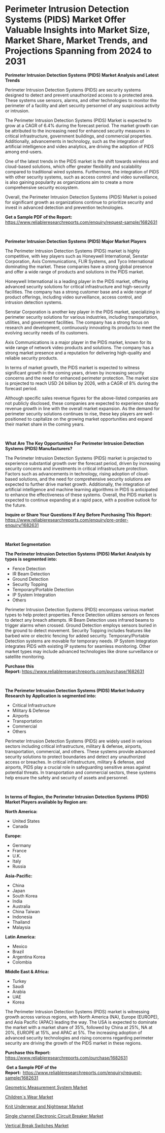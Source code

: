 <p><h1>Perimeter Intrusion Detection Systems (PIDS) Market Offer Valuable Insights into Market Size, Market Share, Market Trends, and Projections Spanning from 2024 to 2031</h1></p><p><strong>Perimeter Intrusion Detection Systems (PIDS) Market Analysis and Latest Trends</strong></p>
<p><p>Perimeter Intrusion Detection Systems (PIDS) are security systems designed to detect and prevent unauthorized access to a protected area. These systems use sensors, alarms, and other technologies to monitor the perimeter of a facility and alert security personnel of any suspicious activity or intrusion.</p><p>The Perimeter Intrusion Detection Systems (PIDS) Market is expected to grow at a CAGR of 6.4% during the forecast period. The market growth can be attributed to the increasing need for enhanced security measures in critical infrastructure, government buildings, and commercial properties. Additionally, advancements in technology, such as the integration of artificial intelligence and video analytics, are driving the adoption of PIDS among end-users.</p><p>One of the latest trends in the PIDS market is the shift towards wireless and cloud-based solutions, which offer greater flexibility and scalability compared to traditional wired systems. Furthermore, the integration of PIDS with other security systems, such as access control and video surveillance, is also gaining popularity as organizations aim to create a more comprehensive security ecosystem.</p><p>Overall, the Perimeter Intrusion Detection Systems (PIDS) Market is poised for significant growth as organizations continue to prioritize security and invest in advanced detection and prevention technologies.</p></p>
<p><strong>Get a Sample PDF of the Report:&nbsp;</strong> <a href="https://www.reliableresearchreports.com/enquiry/request-sample/1682631">https://www.reliableresearchreports.com/enquiry/request-sample/1682631</a></p>
<p>&nbsp;</p>
<p><strong>Perimeter Intrusion Detection Systems (PIDS) Major Market Players</strong></p>
<p><p>The Perimeter Intrusion Detection Systems (PIDS) market is highly competitive, with key players such as Honeywell International, Senstar Corporation, Axis Communications, FLIR Systems, and Tyco International dominating the market. These companies have a strong global presence and offer a wide range of products and solutions in the PIDS market.</p><p>Honeywell International is a leading player in the PIDS market, offering advanced security solutions for critical infrastructure and high-security facilities. The company has a strong customer base and a wide range of product offerings, including video surveillance, access control, and intrusion detection systems.</p><p>Senstar Corporation is another key player in the PIDS market, specializing in perimeter security solutions for various industries, including transportation, utilities, and government facilities. The company has a strong focus on research and development, continuously innovating its products to meet the evolving security needs of its customers.</p><p>Axis Communications is a major player in the PIDS market, known for its wide range of network video products and solutions. The company has a strong market presence and a reputation for delivering high-quality and reliable security products.</p><p>In terms of market growth, the PIDS market is expected to witness significant growth in the coming years, driven by increasing security concerns and the need for enhanced perimeter protection. The market size is projected to reach USD 24 billion by 2026, with a CAGR of 8% during the forecast period.</p><p>Although specific sales revenue figures for the above-listed companies are not publicly disclosed, these companies are expected to experience steady revenue growth in line with the overall market expansion. As the demand for perimeter security solutions continues to rise, these key players are well-positioned to capitalize on the growing market opportunities and expand their market share in the coming years.</p></p>
<p>&nbsp;</p>
<p><strong>What Are The Key Opportunities For Perimeter Intrusion Detection Systems (PIDS) Manufacturers?</strong></p>
<p><p>The Perimeter Intrusion Detection Systems (PIDS) market is projected to experience substantial growth over the forecast period, driven by increasing security concerns and investments in critical infrastructure protection. Factors such as advancements in technology, rising adoption of cloud-based solutions, and the need for comprehensive security solutions are expected to further drive market growth. Additionally, the integration of artificial intelligence and machine learning algorithms in PIDS is anticipated to enhance the effectiveness of these systems. Overall, the PIDS market is expected to continue expanding at a rapid pace, with a positive outlook for the future.</p></p>
<p><strong>Inquire or Share Your Questions If Any Before Purchasing This Report:</strong> <a href="https://www.reliableresearchreports.com/enquiry/pre-order-enquiry/1682631">https://www.reliableresearchreports.com/enquiry/pre-order-enquiry/1682631</a></p>
<p>&nbsp;</p>
<p><strong>Market Segmentation</strong></p>
<p><strong>The Perimeter Intrusion Detection Systems (PIDS) Market Analysis by types is segmented into:</strong></p>
<p><ul><li>Fence Detection</li><li>IR Beam Detection</li><li>Ground Detection</li><li>Security Topping</li><li>Temporary/Portable Detection</li><li>IP System Integration</li><li>Others</li></ul></p>
<p><p>Perimeter Intrusion Detection Systems (PIDS) encompass various market types to help protect properties. Fence Detection utilizes sensors on fences to detect any breach attempts. IR Beam Detection uses infrared beams to trigger alarms when crossed. Ground Detection employs sensors buried in the ground to detect movement. Security Topping includes features like barbed wire or electric fencing for added security. Temporary/Portable Detection systems are movable for temporary needs. IP System Integration integrates PIDS with existing IP systems for seamless monitoring. Other market types may include advanced technologies like drone surveillance or satellite monitoring.</p></p>
<p><strong>Purchase this Report:&nbsp;</strong><a href="https://www.reliableresearchreports.com/purchase/1682631">https://www.reliableresearchreports.com/purchase/1682631</a></p>
<p>&nbsp;</p>
<p><strong>The Perimeter Intrusion Detection Systems (PIDS) Market Industry Research by Application is segmented into:</strong></p>
<p><ul><li>Critical Infrastructure</li><li>Military & Defense</li><li>Airports</li><li>Transportation</li><li>Commercial</li><li>Others</li></ul></p>
<p><p>Perimeter Intrusion Detection Systems (PIDS) are widely used in various sectors including critical infrastructure, military & defense, airports, transportation, commercial, and others. These systems provide advanced security solutions to protect boundaries and detect any unauthorized access or breaches. In critical infrastructure, military & defense, and airports, PIDS play a crucial role in safeguarding sensitive areas against potential threats. In transportation and commercial sectors, these systems help ensure the safety and security of assets and personnel.</p></p>
<p>&nbsp;</p>
<p><strong>In terms of Region, the Perimeter Intrusion Detection Systems (PIDS) Market Players available by Region are:</strong></p>
<p>
    <p> <strong> North America: </strong>
        <ul>
            <li>United States</li>
            <li>Canada</li>
        </ul>
        </p> 
    <p> <strong> Europe: </strong>
        <ul>
            <li>Germany</li>
            <li>France</li>
            <li>U.K.</li>
            <li>Italy</li>
            <li>Russia</li>
        </ul>
        </p> 
    <p> <strong> Asia-Pacific: </strong>
        <ul>
            <li>China</li>
            <li>Japan</li>
            <li>South Korea</li>
            <li>India</li>
            <li>Australia</li>
            <li>China Taiwan</li>
            <li>Indonesia</li>
            <li>Thailand</li>
            <li>Malaysia</li>
        </ul>
        </p> 
    <p> <strong> Latin America: </strong>
        <ul>
            <li>Mexico</li>
            <li>Brazil</li>
            <li>Argentina Korea</li>
            <li>Colombia</li>
        </ul>
        </p> 
    <p> <strong> Middle East & Africa: </strong>
        <ul>
            <li>Turkey</li>
            <li>Saudi</li>
            <li>Arabia</li>
            <li>UAE</li>
            <li>Korea</li>
        </ul>
    </p>
    </p>
<p><p>The Perimeter Intrusion Detection Systems (PIDS) market is witnessing growth across various regions, with North America (NA), Europe (EUROPE), and Asia Pacific (APAC) leading the way. The USA is expected to dominate the market with a market share of 35%, followed by China at 25%, NA at 20%, EUROPE at 15%, and APAC at 5%. The increasing adoption of advanced security technologies and rising concerns regarding perimeter security are driving the growth of the PIDS market in these regions.</p></p>
<p><strong>Purchase this Report: </strong><a href="https://www.reliableresearchreports.com/purchase/1682631">https://www.reliableresearchreports.com/purchase/1682631</a></p>
<p>&nbsp;<strong>Get a Sample PDF of the Report:&nbsp;&nbsp;</strong><a href="https://www.reliableresearchreports.com/enquiry/request-sample/1682631">https://www.reliableresearchreports.com/enquiry/request-sample/1682631</a></p>
<p><strong></strong></p>
<p><p><a href="https://medium.com/@kimberlypowell578/geometric-measurement-system-market-report-reveals-the-latest-trends-and-growth-opportunities-of-b29856360f82">Geometric Measurement System Market</a></p><p><a href="https://github.com/prosalinda88/Market-Research-Report-List-3/blob/main/childrens-wear-market.md">Children`s Wear Market</a></p><p><a href="https://github.com/NorbertYates/Market-Research-Report-List-3/blob/main/knit-underwear-and-nightwear-market.md">Knit Underwear and Nightwear Market</a></p><p><a href="https://medium.com/@lawrenceburns7577/single-channel-electronic-circuit-breaker-market-insight-market-trends-growth-forecasted-from-699d6360502b">Single channel Electronic Circuit Breaker Market</a></p><p><a href="https://medium.com/@kimberlypowell578/vertical-break-switches-market-size-market-outlook-and-market-forecast-2024-to-2031-66847c194b4a">Vertical Break Switches Market</a></p></p>